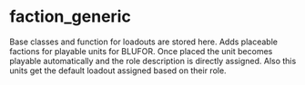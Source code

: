 faction_generic
==========

Base classes and function for loadouts are stored here.
Adds placeable factions for playable units for BLUFOR. Once placed the unit becomes playable automatically and the role description is directly assigned. Also this units get the default loadout assigned based on their role.
